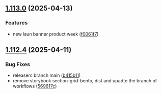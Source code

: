 ## [1.113.0](https://github.com/aziontech/azion-webkit/compare/v1.112.4...v1.113.0) (2025-04-13)

### Features

* new laun banner product week ([f0061f7](https://github.com/aziontech/azion-webkit/commit/f0061f7bba64ab0838e92b7b361d3787f46633c5))

## [1.112.4](https://github.com/aziontech/azion-webkit/compare/v1.112.3...v1.112.4) (2025-04-11)

### Bug Fixes

* releaserc branch main ([b415b11](https://github.com/aziontech/azion-webkit/commit/b415b11d5318046059859fd86f54bb2a28da229c))
* remove storybook section-grid-bento, dist and upadte the branch of workflows ([569617c](https://github.com/aziontech/azion-webkit/commit/569617ca58188c9ece6c77a14563491cb45752f4))
